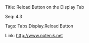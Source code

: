 Title:  Reload Button on the Display Tab

Seq:    4.3

Tags:   Tabs.Display.Reload Button

Link:   http://www.notenik.net

